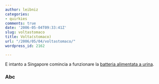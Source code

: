 ```yaml
---
author: leibniz
categories:
- quirkies
comments: true
date: '2006-05-04T09:33:41Z'
slug: voltastomaco
title: Volta(stomaco)
url: "/2006/05/04/voltastomaco/"
wordpress_id: 2162

---
```

E intanto a Singapore comincia a funzionare la [batteria alimentata a urina](https://www.abc.net.au/science/news/health/HealthRepublish_1438430.htm).


### Abc
